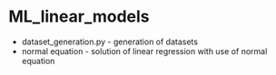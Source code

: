# ML_linear_models
- dataset_generation.py - generation of datasets
- normal equation - solution of linear regression with use of normal equation
